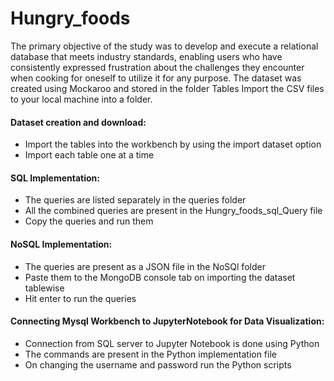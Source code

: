 # Hungry_foods
The primary objective of the study was to develop and execute a relational database that meets industry standards, 
enabling users who have consistently expressed frustration about the challenges they encounter when cooking for oneself to utilize it for any purpose.
The dataset was created using Mockaroo and stored in the folder Tables
Import the CSV files to your local machine into a folder.
#### Dataset creation and download:
- Import the tables into the workbench by using the import dataset option
 - Import each table one at a time
#### SQL Implementation:
- The queries are listed separately in the queries folder
- All the combined queries are present in the Hungry_foods_sql_Query file
- Copy the queries and run them
#### NoSQL Implementation:
- The queries are present as a JSON file in the NoSQl folder
- Paste them to the MongoDB console tab on importing the dataset tablewise
- Hit enter to run the queries
#### Connecting Mysql Workbench to JupyterNotebook for Data Visualization:
- Connection from SQL server to Jupyter Notebook is done using Python
- The commands are present in the Python implementation file
- On changing the username and password run the Python scripts







